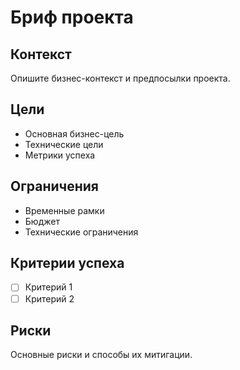 # Бриф проекта

## Контекст
Опишите бизнес-контекст и предпосылки проекта.

## Цели
- Основная бизнес-цель
- Технические цели
- Метрики успеха

## Ограничения
- Временные рамки
- Бюджет
- Технические ограничения

## Критерии успеха
- [ ] Критерий 1
- [ ] Критерий 2

## Риски
Основные риски и способы их митигации.
